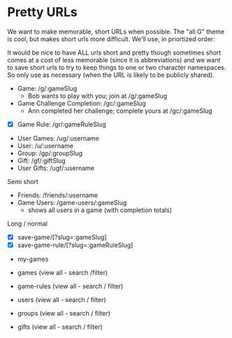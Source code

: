 # Pretty URLs

We want to make memorable, short URLs when possible. The "all G" theme is
 cool, but makes short urls more difficult. We'll use, in priortized order:

It would be nice to have ALL urls short and pretty though sometimes short comes
 at a cost of less memorable (since it is abbreviations) and we want to save
 short urls to try to keep things to one or two character namespaces. So only
 use as necessary (when the URL is likely to be publicly shared).

- Game: /g/:gameSlug
  - Bob wants to play with you; join at /g/:gameSlug
- Game Challenge Completion: /gc/:gameSlug
  - Ann completed her challenge; complete yours at /gc/:gameSlug
- [x] Game Rule: /gr/:gameRuleSlug
- User Games: /ug/:username
- User: /u/:username
- Group: /gp/:groupSlug
- Gift: /gf/:giftSlug
- User Gifts: /ugf/:username


Semi short

- Friends: /friends/:username
- Game Users: /game-users/:gameSlug
  - shows all users in a game (with completion totals)


Long / normal

- [x] save-game/[?slug=:gameSlug]
- [x] save-game-rule/[?slug=:gameRuleSlug]

- my-games

- games (view all - search /filter)
- game-rules (view all - search / filter)
- users (view all - search / filter)
- groups (view all - search / filter)
- gifts (view all - search / filter)